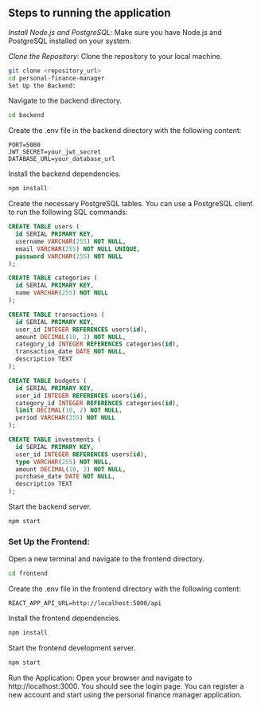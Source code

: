 ## Steps to running the application

*Install Node.js and PostgreSQL*: Make sure you have Node.js and PostgreSQL installed on your system.

*Clone the Repository*: Clone the repository to your local machine.

```bash
git clone <repository_url>
cd personal-finance-manager
Set Up the Backend:
```
Navigate to the backend directory.

```bash
cd backend
```

Create the .env file in the backend directory with the following content:

```dotenv
PORT=5000
JWT_SECRET=your_jwt_secret
DATABASE_URL=your_database_url
```

Install the backend dependencies.

```bash
npm install
```

Create the necessary PostgreSQL tables. You can use a PostgreSQL client to run the following SQL commands:

```sql
CREATE TABLE users (
  id SERIAL PRIMARY KEY,
  username VARCHAR(255) NOT NULL,
  email VARCHAR(255) NOT NULL UNIQUE,
  password VARCHAR(255) NOT NULL
);

CREATE TABLE categories (
  id SERIAL PRIMARY KEY,
  name VARCHAR(255) NOT NULL
);

CREATE TABLE transactions (
  id SERIAL PRIMARY KEY,
  user_id INTEGER REFERENCES users(id),
  amount DECIMAL(10, 2) NOT NULL,
  category_id INTEGER REFERENCES categories(id),
  transaction_date DATE NOT NULL,
  description TEXT
);

CREATE TABLE budgets (
  id SERIAL PRIMARY KEY,
  user_id INTEGER REFERENCES users(id),
  category_id INTEGER REFERENCES categories(id),
  limit DECIMAL(10, 2) NOT NULL,
  period VARCHAR(255) NOT NULL
);

CREATE TABLE investments (
  id SERIAL PRIMARY KEY,
  user_id INTEGER REFERENCES users(id),
  type VARCHAR(255) NOT NULL,
  amount DECIMAL(10, 2) NOT NULL,
  purchase_date DATE NOT NULL,
  description TEXT
);
```

Start the backend server.

```bash
npm start
```

### Set Up the Frontend:

Open a new terminal and navigate to the frontend directory.

```bash
cd frontend
```

Create the .env file in the frontend directory with the following content:

```dotenv
REACT_APP_API_URL=http://localhost:5000/api
```

Install the frontend dependencies.

```bash
npm install
```

Start the frontend development server.

```bash
npm start
```

Run the Application: Open your browser and navigate to http://localhost:3000. You should see the login page. You can register a new account and start using the personal finance manager application.